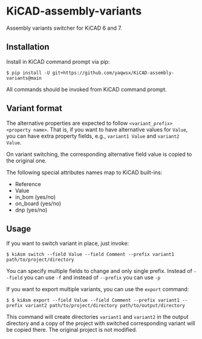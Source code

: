 # KiCAD-assembly-variants

Assembly variants switcher for KiCAD 6 and 7.

## Installation

Install in KiCAD command prompt via pip:

```
$ pip install -U git+https://github.com/yaqwsx/KiCAD-assembly-variants@main
```

All commands should be invoked from KiCAD command prompt.

## Variant format

The alternative properties are expected to follow `<variant_prefix> <property
name>`. That is, if you want to have alternative values for `Value`, you can
have extra property fields, e.g., `variant1 Value` and `variant2 Value`.

On variant switching, the corresponding alternative field value is copied to the
original one.

The following special attributes names map to KiCAD built-ins:

- Reference
- Value
- in_bom (yes/no)
- on_board (yes/no)
- dnp (yes/no)

## Usage

If you want to switch variant in place, just invoke:
```
$ kiAsm switch --field Value --field Comment --prefix variant1 path/to/project/directory
```

You can specify multiple fields to change and only single prefix. Instead of
`--field` you can use `-f` and instead of `--prefix` you can use `-p`

If you want to export multiple variants, you can use the `export` command:

```
$ $ kiAsm export --field Value --field Comment --prefix variant1 --prefix variant2 path/to/project/directory path/to/output/directory
```

This command will create directories `variant1` and `variant2` in the output
directory and a copy of the project with switched corresponding variant will be
copied there. The original project is not modified.
